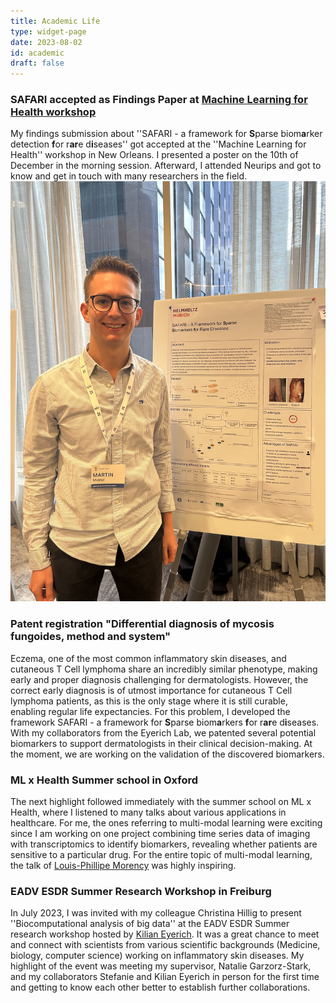 ```yaml
---
title: Academic Life
type: widget-page
date: 2023-08-02
id: academic
draft: false
---
```


### SAFARI accepted as Findings Paper at [Machine Learning for Health workshop](https://ml4h.cc/2023/)
My findings submission about ''SAFARI - a framework for **S**parse biom**a**rker detection **f**or r**ar**e d**i**seases'' got accepted at the ''Machine Learning for Health'' workshop in New Orleans. I presented a poster on the 10th of December in the morning session. Afterward, I attended Neurips and got to know and get in touch with many researchers in the field. ![ML4H](../../assets/media/ML4H.jpg)

### Patent registration "Differential diagnosis of mycosis fungoides, method and system"
Eczema, one of the most common inflammatory skin diseases, and cutaneous T Cell lymphoma share an incredibly similar phenotype, making early and proper diagnosis challenging for dermatologists. However, the correct early diagnosis is of utmost importance for cutaneous T Cell lymphoma patients, as this is the only stage where it is still curable, enabling regular life expectancies. For this problem, I developed the framework SAFARI - a framework for **S**parse biom**a**rkers **f**or r**ar**e d**i**seases. With my collaborators from the Eyerich Lab, we patented several potential biomarkers to support dermatologists in their clinical decision-making. At the moment, we are working on the validation of the discovered biomarkers.

### ML x Health Summer school in Oxford
The next highlight followed immediately with the summer school on ML x Health, where I listened to many talks about various applications in healthcare. For me, the ones referring to multi-modal learning were exciting since I am working on one project combining time series data of imaging with transcriptomics to identify biomarkers, revealing whether patients are sensitive to a particular drug. 
For the entire topic of multi-modal learning, the talk of [Louis-Phillipe Morency](https://www.cs.cmu.edu/~morency/) was highly inspiring.

### EADV ESDR Summer Research Workshop in Freiburg
In July 2023, I was invited with my colleague Christina Hillig to present ''Biocomputational analysis of big data'' at the EADV ESDR Summer research workshop hosted by [Kilian Eyerich](https://www.med.uni-freiburg.de/de/fakultaet/profs/Eyerich). It was a great chance to meet and connect with scientists from various scientific backgrounds (Medicine, biology, computer science) working on inflammatory skin diseases.
My highlight of the event was meeting my supervisor, Natalie Garzorz-Stark, and my collaborators Stefanie and Kilian Eyerich in person for the first time and getting to know each other better to establish further collaborations.